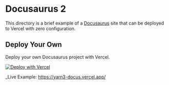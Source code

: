 # Docusaurus 2

This directory is a brief example of a [Docusaurus](https://v2.docusaurus.io) site that can be deployed to Vercel with zero configuration.

## Deploy Your Own

Deploy your own Docusaurus project with Vercel.

[![Deploy with Vercel](https://vercel.com/button)](https://vercel.com/new/clone?repository-url=https://github.com/vercel/vercel/tree/main/docusaurus-2&template=docusaurus-2)

_Live Example: https://yarn3-docus.vercel.app/
